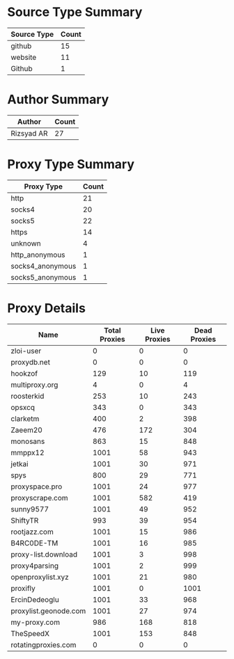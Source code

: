 # Source Type Summary

| Source Type | Count |
|-------------|-------|
| github | 15 |
| website | 11 |
| Github | 1 |


# Author Summary

| Author | Count |
|--------|-------|
| Rizsyad AR | 27 |


# Proxy Type Summary

| Proxy Type | Count |
|------------|-------|
| http | 21 |
| socks4 | 20 |
| socks5 | 22 |
| https | 14 |
| unknown | 4 |
| http_anonymous | 1 |
| socks4_anonymous | 1 |
| socks5_anonymous | 1 |


# Proxy Details

| Name | Total Proxies | Live Proxies | Dead Proxies |
|------|---------------|--------------|---------------|
| zloi-user | 0 | 0 | 0 |
| proxydb.net | 0 | 0 | 0 |
| hookzof | 129 | 10 | 119 |
| multiproxy.org | 4 | 0 | 4 |
| roosterkid | 253 | 10 | 243 |
| opsxcq | 343 | 0 | 343 |
| clarketm | 400 | 2 | 398 |
| Zaeem20 | 476 | 172 | 304 |
| monosans | 863 | 15 | 848 |
| mmppx12 | 1001 | 58 | 943 |
| jetkai | 1001 | 30 | 971 |
| spys | 800 | 29 | 771 |
| proxyspace.pro | 1001 | 24 | 977 |
| proxyscrape.com | 1001 | 582 | 419 |
| sunny9577 | 1001 | 49 | 952 |
| ShiftyTR | 993 | 39 | 954 |
| rootjazz.com | 1001 | 15 | 986 |
| B4RC0DE-TM | 1001 | 16 | 985 |
| proxy-list.download | 1001 | 3 | 998 |
| proxy4parsing | 1001 | 2 | 999 |
| openproxylist.xyz | 1001 | 21 | 980 |
| proxifly | 1001 | 0 | 1001 |
| ErcinDedeoglu | 1001 | 33 | 968 |
| proxylist.geonode.com | 1001 | 27 | 974 |
| my-proxy.com | 986 | 168 | 818 |
| TheSpeedX | 1001 | 153 | 848 |
| rotatingproxies.com | 0 | 0 | 0 |
